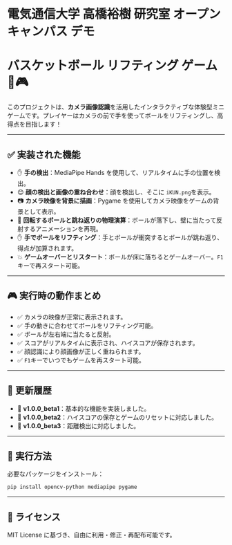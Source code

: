 # 電気通信大学 高橋裕樹 研究室 オープンキャンパス デモ
# バスケットボール リフティング ゲーム 🏀🎮

このプロジェクトは、**カメラ画像認識**を活用したインタラクティブな体験型ミニゲームです。プレイヤーはカメラの前で手を使ってボールをリフティングし、高得点を目指します！

---

## ✅ 実装された機能

- ✋ **手の検出**：MediaPipe Hands を使用して、リアルタイムに手の位置を検出。
- 😊 **顔の検出と画像の重ね合わせ**：顔を検出し、そこに `iKUN.png`を表示。
- 📷 **カメラ映像を背景に描画**：Pygame を使用してカメラ映像をゲームの背景として表示。
- 🏀 **回転するボールと跳ね返りの物理演算**：ボールが落下し、壁に当たって反射するアニメーションを再現。
- ✋ **手でボールをリフティング**：手とボールが衝突するとボールが跳ね返り、得点が加算されます。
- 💥 **ゲームオーバーとリスタート**：ボールが床に落ちるとゲームオーバー。`F1`キーで再スタート可能。

---

## 🎮 実行時の動作まとめ

- ✅ カメラの映像が正常に表示されます。
- ✅ 手の動きに合わせてボールをリフティング可能。
- ✅ ボールが左右端に当たると反射。
- ✅ スコアがリアルタイムに表示され、ハイスコアが保存されます。
- ✅ 顔認識により顔画像が正しく重ねられます。
- ✅ `F1`キーでいつでもゲームを再スタート可能。

---

## 🚀 更新履歴

- 📣 **v1.0.0_beta1**：基本的な機能を実装しました。
- 📣 **v1.0.0_beta2**：ハイスコアの保存とゲームのリセットに対応しました。
- 📣 **v1.0.0_beta3**：距離検出に対応しました。

---


## 🔧 実行方法

必要なパッケージをインストール：

```bash
pip install opencv-python mediapipe pygame
```

---

## 📄 ライセンス

MIT License に基づき、自由に利用・修正・再配布可能です。

